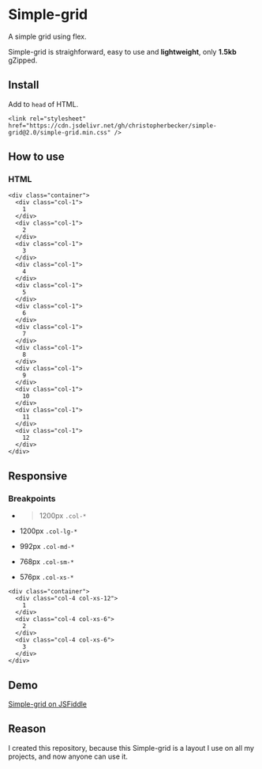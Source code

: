 # Simple-grid
A simple grid using flex.

Simple-grid is straighforward, easy to use and **lightweight**, only **1.5kb** gZipped.

## Install

Add to `head` of HTML.

```<link rel="stylesheet" href="https://cdn.jsdelivr.net/gh/christopherbecker/simple-grid@2.0/simple-grid.min.css" />```

## How to use

### HTML

```
<div class="container">
  <div class="col-1">
    1
  </div>
  <div class="col-1">
    2
  </div>
  <div class="col-1">
    3
  </div>
  <div class="col-1">
    4
  </div>
  <div class="col-1">
    5
  </div>
  <div class="col-1">
    6
  </div>
  <div class="col-1">
    7
  </div>
  <div class="col-1">
    8
  </div>
  <div class="col-1">
    9
  </div>
  <div class="col-1">
    10
  </div>
  <div class="col-1">
    11
  </div>
  <div class="col-1">
    12
  </div>
</div>
```

## Responsive

### Breakpoints

* >1200px
`.col-*`

* 1200px
`.col-lg-*`

* 992px
`.col-md-*`

* 768px
`.col-sm-*`

* 576px
`.col-xs-*`

```
<div class="container">
  <div class="col-4 col-xs-12">
    1
  </div>
  <div class="col-4 col-xs-6">
    2
  </div>
  <div class="col-4 col-xs-6">
    3
  </div>
</div>
```

## Demo

[Simple-grid on JSFiddle](https://jsfiddle.net/cmb86/ut65hmc1/)

## Reason

I created this repository, because this Simple-grid is a layout I use on all my projects, and now anyone can use it.
